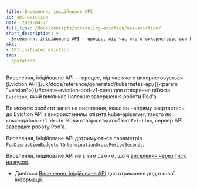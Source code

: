 ```yaml
---
title: Виселення, ініційоване API
id: api-eviction
date: 2021-04-27
full_link: /docs/concepts/scheduling-eviction/api-eviction/
short_description: >
  Виселення, ініційоване API — процес, під час якого використовується Eviction API для створення обʼєкта Eviction, який викликає належне завершення роботи Podʼа.
aka:
- API-initiated eviction
tags:
- operation
---
```


Виселення, ініційоване API — процес, під час якого використовується [Eviction API](/uk/docs/reference/generated/kubernetes-api/{{<param "version">}}/#create-eviction-pod-v1-core) для створення обʼєкта `Eviction`, який викликає належне завершення роботи Podʼа.

<!--more-->

Ви можете зробити запит на виселення, якщо ви напряму звертаєтесь до Eviction API з використанням клієнта kube-apiserver, такого як команда `kubectl drain`. Коли створюється обʼєкт `Eviction`, сервер API завершує роботу Podʼа.

Виселення, ініційоване API дотримуються параметрів [`PodDisruptionBudgets`](/uk/docs/tasks/run-application/configure-pdb/) та [`terminationGracePeriodSeconds`](/uk/docs/concepts/workloads/pods/pod-lifecycle#pod-termination).

Виселення, ініційоване API не є тим самим, що й [виселення через тиск на вузол](/uk/docs/concepts/scheduling-eviction/node-pressure-eviction/).

* Дивіться [Виселення, ініційоване API](/uk/docs/concepts/scheduling-eviction/api-eviction/) для отримання додаткової інформації.
